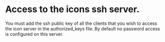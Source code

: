 # Access to the icons ssh server.
You must add the ssh public key of all the clients that you wish to access the 
icon server in the authorized_keys file. By default no password access is
configured on this server.